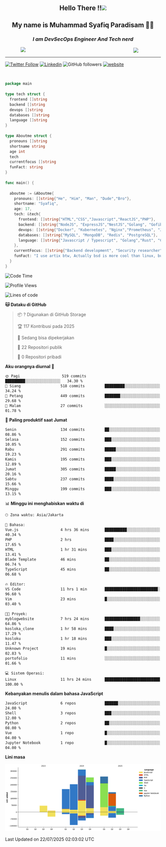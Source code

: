 <h2 align="center">

Hello There !!<img src="https://media.giphy.com/media/12oufCB0MyZ1Go/giphy.gif" width="50"></h2>

<h2 align="center">My name is Muhammad Syafiq Paradisam 👋👋</h2>

<h3 align="center"><em>I am DevSecOps Engineer And Tech nerd
</em></h3>

<img align="left" style="margin-left: 50px" src="https://static.zerochan.net/Alina.Clover.1024.4345060.webp" width="315"/>

<img align="center" style="margin-left: 50px" src="https://i.pinimg.com/736x/69/82/aa/6982aafd816ea48f48d0639c7797915c.jpg" width=250/>

<hr/>

[![Twitter Follow](https://img.shields.io/twitter/follow/misteranmol?label=Follow)](https://x.com/FikkzOutfit)
[![Linkedin](https://img.shields.io/badge/-syafiq-blue?style=square&logo=Linkedin&logoColor=white&link=https://www.linkedin.com/in/syafiq-paradisam/)](https://id.linkedin.com/in/syafiq-paradisam-b72749258)
![GitHub followers](https://img.shields.io/github/followers/syafiqparadisam?label=Follower&style=social)
[![website](https://img.shields.io/badge/Website-46a2f1.svg?&style=flat-square&logo=Google-Chrome&logoColor=white&link=https://anmolsingh.me/)](https://syafiq-paradisam.my.id)

<br/>

```go
package main

type tech struct {
  frontend []string
  backend []string
  devops []string
  databases []string
  language []string
}

type Aboutme struct {
  pronouns []string
  shortname string
  age int
  tech
  currentfocus []string
  funFact: string
}

func main() {

  aboutme := &Aboutme{
    pronouns: []string{"He", "Him", "Man", "Dude","Bro"},
    shortname: "Syafiq",
    age: 17,
    tech: &tech{
      frontend: []string{"HTML","CSS","Javascript","ReactJS","PHP"},
      backend: []string{"NodeJS", "ExpressJS","NestJS","Golang", "Gofiber", "Actixweb", "PHP", "Laravel", "Flask"},
      devops: []string{"Docker", "Kubernetes", "Nginx","Prometheus", "Jaeger", "Grafana", "Linux", "CI / CD"},
      databases: []string{"MySQL", "MongoDB", "Redis", "PostgreSQL"},
      language: []string{"Javascript / Typescript", "Golang","Rust", "C", "PHP","C++"}
    },
    currentFocus: []string{"Backend development", "Security researcher", "Blue team security","DevSecOps engineer"},
    funFact: "I use artix btw, Actually bsd is more cool than linux, but i can't use it because software issue, I am weaboo but not too much"
  }
}

```

<!--START_SECTION:waka-->
![Code Time](http://img.shields.io/badge/Code%20Time-380%20hrs%2029%20mins-blue)

![Profile Views](http://img.shields.io/badge/Profil%20dilihat-8-blue)

![Lines of code](https://img.shields.io/badge/Sejak%20Hello%20World%20aku%20telah%20menulis-1.4%20million%20baris%20kode-blue)

**🐱 Dataku di GitHub** 

> 📦 ? Digunakan di GitHub Storage 
 > 
> 🏆 117 Kontribusi pada 2025
 > 
> 💼 Sedang bisa dipekerjakan
 > 
> 📜 22 Repositori publik 
 > 
> 🔑 0 Repositori pribadi 
 > 
**Aku orangnya diurnal 🐤** 

```text
🌞 Pagi                   519 commits         █████████░░░░░░░░░░░░░░░░   34.30 % 
🌆 Siang                  518 commits         █████████░░░░░░░░░░░░░░░░   34.24 % 
🌃 Petang                 449 commits         ███████░░░░░░░░░░░░░░░░░░   29.68 % 
🌙 Malam                  27 commits          ░░░░░░░░░░░░░░░░░░░░░░░░░   01.78 % 
```
📅 **Paling produktif saat Jumat** 

```text
Senin                    134 commits         ██░░░░░░░░░░░░░░░░░░░░░░░   08.86 % 
Selasa                   152 commits         ███░░░░░░░░░░░░░░░░░░░░░░   10.05 % 
Rabu                     291 commits         █████░░░░░░░░░░░░░░░░░░░░   19.23 % 
Kamis                    195 commits         ███░░░░░░░░░░░░░░░░░░░░░░   12.89 % 
Jumat                    305 commits         █████░░░░░░░░░░░░░░░░░░░░   20.16 % 
Sabtu                    237 commits         ████░░░░░░░░░░░░░░░░░░░░░   15.66 % 
Minggu                   199 commits         ███░░░░░░░░░░░░░░░░░░░░░░   13.15 % 
```


📊 **Minggu ini menghabiskan waktu di** 

```text
🕑︎ Zona waktu: Asia/Jakarta

💬 Bahasa: 
Vue.js                   4 hrs 36 mins       ██████████░░░░░░░░░░░░░░░   40.34 % 
PHP                      2 hrs               ████░░░░░░░░░░░░░░░░░░░░░   17.65 % 
HTML                     1 hr 31 mins        ███░░░░░░░░░░░░░░░░░░░░░░   13.41 % 
Blade Template           46 mins             ██░░░░░░░░░░░░░░░░░░░░░░░   06.74 % 
TypeScript               45 mins             ██░░░░░░░░░░░░░░░░░░░░░░░   06.68 % 

🔥 Editor: 
VS Code                  11 hrs 1 min        ████████████████████████░   96.60 % 
Vim                      23 mins             █░░░░░░░░░░░░░░░░░░░░░░░░   03.40 % 

🐱‍💻 Proyek: 
myblogwebsite            7 hrs 24 mins       ████████████████░░░░░░░░░   64.86 % 
kosloka_clone            1 hr 58 mins        ████░░░░░░░░░░░░░░░░░░░░░   17.29 % 
kosloku                  1 hr 18 mins        ███░░░░░░░░░░░░░░░░░░░░░░   11.47 % 
Unknown Project          19 mins             █░░░░░░░░░░░░░░░░░░░░░░░░   02.83 % 
portofolio               11 mins             ░░░░░░░░░░░░░░░░░░░░░░░░░   01.66 % 

💻 Sistem Operasi: 
Linux                    11 hrs 24 mins      █████████████████████████   100.00 % 
```

**Kebanyakan menulis dalam bahasa JavaScript** 

```text
JavaScript               6 repos             ██████░░░░░░░░░░░░░░░░░░░   24.00 % 
Shell                    3 repos             ███░░░░░░░░░░░░░░░░░░░░░░   12.00 % 
Python                   2 repos             ██░░░░░░░░░░░░░░░░░░░░░░░   08.00 % 
Vue                      1 repo              █░░░░░░░░░░░░░░░░░░░░░░░░   04.00 % 
Jupyter Notebook         1 repo              █░░░░░░░░░░░░░░░░░░░░░░░░   04.00 % 
```



**Lini masa**

![Lines of Code chart](https://raw.githubusercontent.com/syafiqparadisam/syafiqparadisam/master/assets/bar_graph.png)


 Last Updated on 22/07/2025 02:03:02 UTC
<!--END_SECTION:waka-->
